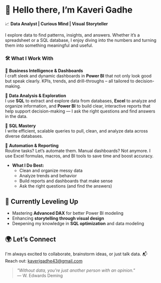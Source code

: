 # 👋 Hello there, I’m Kaveri Gadhe

📈 **Data Analyst | Curious Mind | Visual Storyteller**

I explore data to find patterns, insights, and answers. Whether it’s a spreadsheet or a SQL database, I enjoy diving into the numbers and turning them into something meaningful and useful.

### 🛠️ What I Work With
🔹 **Business Intelligence & Dashboards**  
I craft sleek and dynamic dashboards in **Power BI** that not only look good but speak clearly. KPIs, trends, and drill-throughs – all tailored to decision-making.

🔹 **Data Analysis & Exploration**  
I use **SQL** to extract and explore data from databases, **Excel** to analyze and organize information, and **Power BI** to build clear, interactive reports that help support decision-making — I ask the right questions and find answers in the data.

🔹 **SQL Mastery**  
I write efficient, scalable queries to pull, clean, and analyze data across diverse databases.

🔹 **Automation & Reporting**  
Routine tasks? Let’s automate them. Manual dashboards? Not anymore. I use Excel formulas, macros, and BI tools to save time and boost accuracy.

- **What I Do Best:**
  - Clean and organize messy data
  - Analyze trends and behavior
  - Build reports and dashboards that make sense
  - Ask the right questions (and find the answers)

## 🧠 Currently Leveling Up
- Mastering **Advanced DAX** for better Power BI modeling  
- Enhancing **storytelling through visual design**  
- Deepening my knowledge in **SQL optimization** and data modeling


## 🌍 Let’s Connect
I'm always excited to collaborate, brainstorm ideas, or just talk data.
📬 Reach out: kaverigadhe43@gmail.com  

> *"Without data, you're just another person with an opinion."*  
> — W. Edwards Deming

<!---
Kaveri2903/Kaveri2903 is a ✨ special ✨ repository because its `README.md` (this file) appears on your GitHub profile.
You can click the Preview link to take a look at your changes.
--->
